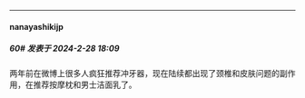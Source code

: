 ﻿
*****

####  nanayashikijp  
##### 60#       发表于 2024-2-28 18:09

两年前在微博上很多人疯狂推荐冲牙器，现在陆续都出现了颈椎和皮肤问题的副作用，在推荐按摩枕和男士洁面乳了。 ​​​

